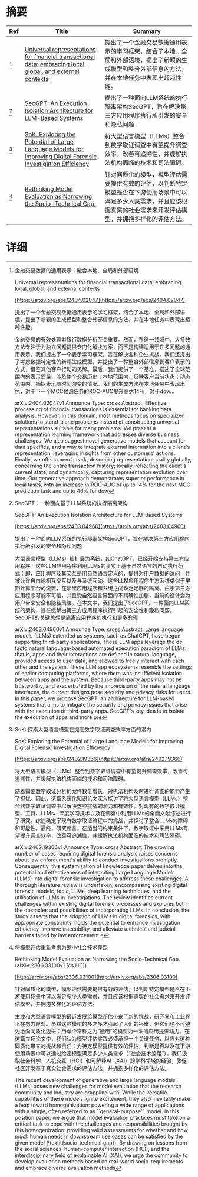# 摘要

| Ref | Title | Summary |
| --- | --- | --- |
| [^1] | [Universal representations for financial transactional data: embracing local, global, and external contexts](https://arxiv.org/abs/2404.02047) | 提出了一个金融交易数据通用表示的学习框架，结合了本地、全局和外部语境，提出了新颖的生成模型和整合外部信息的方法，并在本地任务中表现出超越性能。 |
| [^2] | [SecGPT: An Execution Isolation Architecture for LLM-Based Systems](https://arxiv.org/abs/2403.04960) | 提出了一种面向LLM系统的执行隔离架构SecGPT，旨在解决第三方应用程序执行所引发的安全和隐私问题 |
| [^3] | [SoK: Exploring the Potential of Large Language Models for Improving Digital Forensic Investigation Efficiency](https://arxiv.org/abs/2402.19366) | 将大型语言模型（LLMs）整合到数字取证调查中有望提升调查效率，改善可追溯性，并缓解执法机构面临的技术和司法障碍。 |
| [^4] | [Rethinking Model Evaluation as Narrowing the Socio-Technical Gap.](http://arxiv.org/abs/2306.03100) | 针对同质化的模型，模型评估需要提供有效的评估，以判断特定模型是否在下游使用场景中可以满足多少人类需求，并且应该根据真实的社会需求来开发评估模型，并拥抱多样化的评估方法。 |

# 详细

[^1]: 金融交易数据的通用表示：融合本地、全局和外部语境

    Universal representations for financial transactional data: embracing local, global, and external contexts

    [https://arxiv.org/abs/2404.02047](https://arxiv.org/abs/2404.02047)

    提出了一个金融交易数据通用表示的学习框架，结合了本地、全局和外部语境，提出了新颖的生成模型和整合外部信息的方法，并在本地任务中表现出超越性能。

    

    金融交易的有效处理对银行数据分析至关重要。然而，在这一领域中，大多数方法专注于为独立问题提供专门化解决方案，而不是构建适用于许多问题的通用表示。我们提出了一个表示学习框架，旨在解决各种企业挑战。我们还提出了考虑数据特定性的新颖生成模型，并提出了一种整合外部信息到客户表示的方式，借鉴其他客户行动的见解。最后，我们提供了一个基准，描述了全球范围内的表示质量，涉及整个交易历史；本地范围内，反映客户当前状态；动态范围内，捕捉表示随时间演变的情况。我们的生成方法在本地任务中表现出色，对于下一个MCC预测任务的ROC-AUC提升高达14％，对于dow...

    arXiv:2404.02047v1 Announce Type: cross  Abstract: Effective processing of financial transactions is essential for banking data analysis. However, in this domain, most methods focus on specialized solutions to stand-alone problems instead of constructing universal representations suitable for many problems. We present a representation learning framework that addresses diverse business challenges. We also suggest novel generative models that account for data specifics, and a way to integrate external information into a client's representation, leveraging insights from other customers' actions. Finally, we offer a benchmark, describing representation quality globally, concerning the entire transaction history; locally, reflecting the client's current state; and dynamically, capturing representation evolution over time. Our generative approach demonstrates superior performance in local tasks, with an increase in ROC-AUC of up to 14\% for the next MCC prediction task and up to 46\% for dow
    
[^2]: SecGPT：一种面向基于LLM系统的执行隔离架构

    SecGPT: An Execution Isolation Architecture for LLM-Based Systems

    [https://arxiv.org/abs/2403.04960](https://arxiv.org/abs/2403.04960)

    提出了一种面向LLM系统的执行隔离架构SecGPT，旨在解决第三方应用程序执行所引发的安全和隐私问题

    

    大型语言模型（LLMs）被扩展为系统，如ChatGPT，已经开始支持第三方应用程序。这些LLM应用程序利用LLMs的事实上基于自然语言的自动执行范式：即，应用程序及其交互是用自然语言定义的，提供对用户数据的访问，并被允许自由地相互交互以及与系统互动。这些LLM应用程序生态系统类似于早期计算平台的设置，在那里应用程序和系统之间缺乏足够的隔离。由于第三方应用程序可能不可信，并且受自然语言界面的不精确性加剧，当前的设计会为用户带来安全和隐私风险。在本文中，我们提出了SecGPT，一种面向LLM系统的架构，旨在缓解由第三方应用程序执行引起的安全性和隐私问题。SecGPT的关键思想是隔离应用程序的执行和更多的预

    arXiv:2403.04960v1 Announce Type: cross  Abstract: Large language models (LLMs) extended as systems, such as ChatGPT, have begun supporting third-party applications. These LLM apps leverage the de facto natural language-based automated execution paradigm of LLMs: that is, apps and their interactions are defined in natural language, provided access to user data, and allowed to freely interact with each other and the system. These LLM app ecosystems resemble the settings of earlier computing platforms, where there was insufficient isolation between apps and the system. Because third-party apps may not be trustworthy, and exacerbated by the imprecision of the natural language interfaces, the current designs pose security and privacy risks for users. In this paper, we propose SecGPT, an architecture for LLM-based systems that aims to mitigate the security and privacy issues that arise with the execution of third-party apps. SecGPT's key idea is to isolate the execution of apps and more pre
    
[^3]: SoK: 探索大型语言模型在提高数字取证调查效率方面的潜力

    SoK: Exploring the Potential of Large Language Models for Improving Digital Forensic Investigation Efficiency

    [https://arxiv.org/abs/2402.19366](https://arxiv.org/abs/2402.19366)

    将大型语言模型（LLMs）整合到数字取证调查中有望提升调查效率，改善可追溯性，并缓解执法机构面临的技术和司法障碍。

    

    随着需要数字取证分析的案件数量增长，对执法机构及时进行调查的能力产生了担忧。因此，这篇系统化知识论文深入探讨了将大型语言模型（LLMs）整合到数字取证调查中以解决这些挑战的潜力和有效性。对现有的数字取证模型、工具、LLMs、深度学习技术以及在调查中利用LLMs的全面文献综述进行了研究。综述确定了现有数字取证流程中的挑战，并探讨了整合LLMs的障碍和可能性。最终，研究断言，在适当的约束条件下，数字取证中采用LLMs有望提升调查效率，改善可追溯性，并缓解执法机构面临的技术和司法障碍。

    arXiv:2402.19366v1 Announce Type: cross  Abstract: The growing number of cases requiring digital forensic analysis raises concerns about law enforcement's ability to conduct investigations promptly. Consequently, this systemisation of knowledge paper delves into the potential and effectiveness of integrating Large Language Models (LLMs) into digital forensic investigation to address these challenges. A thorough literature review is undertaken, encompassing existing digital forensic models, tools, LLMs, deep learning techniques, and the utilisation of LLMs in investigations. The review identifies current challenges within existing digital forensic processes and explores both the obstacles and possibilities of incorporating LLMs. In conclusion, the study asserts that the adoption of LLMs in digital forensics, with appropriate constraints, holds the potential to enhance investigation efficiency, improve traceability, and alleviate technical and judicial barriers faced by law enforcement e
    
[^4]: 将模型评估重新考虑为缩小社会技术差距

    Rethinking Model Evaluation as Narrowing the Socio-Technical Gap. (arXiv:2306.03100v1 [cs.HC])

    [http://arxiv.org/abs/2306.03100](http://arxiv.org/abs/2306.03100)

    针对同质化的模型，模型评估需要提供有效的评估，以判断特定模型是否在下游使用场景中可以满足多少人类需求，并且应该根据真实的社会需求来开发评估模型，并拥抱多样化的评估方法。

    

    生成和大型语言模型的最近发展给模型评估带来了新的挑战，研究界和工业界正在努力应对。虽然这些模型的多才多艺引起了人们的兴奋，但它们也不可避免地向同质化迈进：用单个常称之为“通用”的模型为一系列应用提供动力。在这篇立场论文中，我们认为模型评估实践必须承担一个关键任务，以应对这种同质化带来的挑战和责任：为特定模型提供有效的评估，判断是否以及在下游使用场景中可以通过给定模型满足多少人类需求（“社会技术差距”）。我们汲取社会科学、人机交互（HCI）和可解释AI（XAI）跨学科领域的经验，敦促社区开发基于真实社会需求的评估方法，并拥抱多样化的评估方法。

    The recent development of generative and large language models (LLMs) poses new challenges for model evaluation that the research community and industry are grappling with. While the versatile capabilities of these models ignite excitement, they also inevitably make a leap toward homogenization: powering a wide range of applications with a single, often referred to as ``general-purpose'', model. In this position paper, we argue that model evaluation practices must take on a critical task to cope with the challenges and responsibilities brought by this homogenization: providing valid assessments for whether and how much human needs in downstream use cases can be satisfied by the given model (\textit{socio-technical gap}). By drawing on lessons from the social sciences, human-computer interaction (HCI), and the interdisciplinary field of explainable AI (XAI), we urge the community to develop evaluation methods based on real-world socio-requirements and embrace diverse evaluation methods 
    

